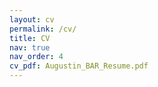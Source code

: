 ```yaml
---
layout: cv
permalink: /cv/
title: CV
nav: true
nav_order: 4
cv_pdf: Augustin_BAR_Resume.pdf
---
```

